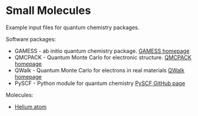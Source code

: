 # Small Molecules

Example input files for quantum chemistry packages.

Software packages:
* GAMESS - ab initio quantum chemistry package.   [GAMESS homepage](http://www.msg.ameslab.gov/gamess/) 
* QMCPACK - Quantum Monte Carlo for electronic structure.  [QMCPACK homepage](http://qmcpack.org/) 
* QWalk - Quantum Monte Carlo for electrons in real materials  [QWalk homepage](http://qwalk.github.io/mainline/) 
* PySCF - Python module for quantum chemistry [PySCF GitHub page](https://github.com/sunqm/pyscf)


Molecules:
* [Helium atom](helium/README.md)
